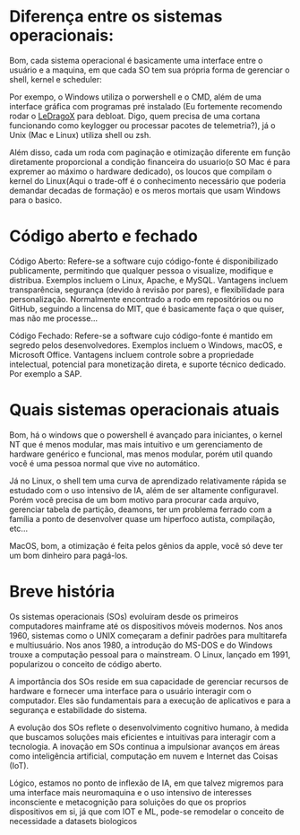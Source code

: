 # Diferença entre os sistemas operacionais:
Bom, cada sistema operacional é basicamente uma interface entre o usuário e a maquina, em que cada SO tem sua própria forma de gerenciar o shell, kernel e scheduler:

Por exempo, o Windows utiliza o porwershell e o CMD, além de uma interface gráfica com programas pré instalado (Eu fortemente recomendo rodar o [LeDragoX](https://github.com/LeDragoX/Win-Debloat-Tools) para debloat. Digo, quem precisa de uma cortana funcionando como keylogger ou processar pacotes de telemetria?), já o Unix (Mac e Linux) utiliza shell ou zsh. 

Além disso, cada um roda com paginação e otimização diferente em função diretamente proporcional a condição financeira do usuario(o SO Mac é para expremer ao máximo o hardware dedicado), os loucos que compilam o kernel do Linux(Aqui o trade-off é o conhecimento necessário que poderia demandar decadas de formação) e os meros mortais que usam Windows para o basico.

# Código aberto e fechado
Código Aberto: Refere-se a software cujo código-fonte é disponibilizado publicamente, permitindo que qualquer pessoa o visualize, modifique e distribua. Exemplos incluem o Linux, Apache, e MySQL. Vantagens incluem transparência, segurança (devido à revisão por pares), e flexibilidade para personalização. Normalmente encontrado a rodo em repositórios ou no GitHub, seguindo a lincensa do MIT, que é basicamente faça o que quiser, mas não me processe...

Código Fechado: Refere-se a software cujo código-fonte é mantido em segredo pelos desenvolvedores. Exemplos incluem o Windows, macOS, e Microsoft Office. Vantagens incluem controle sobre a propriedade intelectual, potencial para monetização direta, e suporte técnico dedicado. Por exemplo a SAP.

# Quais sistemas operacionais atuais
Bom, há o windows que o powershell é avançado para iniciantes, o kernel NT que é menos modular, mas mais intuitivo e um gerenciamento de hardware genérico e funcional, mas menos modular, porém util quando você é uma pessoa normal que vive no automático.

Já no Linux, o shell tem uma curva de aprendizado relativamente rápida se estudado com o uso intensivo de IA, além de ser altamente configuravel. Porém você precisa de um bom motivo para procurar cada arquivo, gerenciar tabela de partição, deamons, ter um problema ferrado com a família a ponto de desenvolver quase um hiperfoco autista, compilação, etc... 

MacOS, bom, a otimização é feita pelos gênios da apple, você só deve ter um bom dinheiro para pagá-los.

# Breve história
Os sistemas operacionais (SOs) evoluíram desde os primeiros computadores mainframe até os dispositivos móveis modernos. Nos anos 1960, sistemas como o UNIX começaram a definir padrões para multitarefa e multiusuário. Nos anos 1980, a introdução do MS-DOS e do Windows trouxe a computação pessoal para o mainstream. O Linux, lançado em 1991, popularizou o conceito de código aberto.

A importância dos SOs reside em sua capacidade de gerenciar recursos de hardware e fornecer uma interface para o usuário interagir com o computador. Eles são fundamentais para a execução de aplicativos e para a segurança e estabilidade do sistema.

A evolução dos SOs reflete o desenvolvimento cognitivo humano, à medida que buscamos soluções mais eficientes e intuitivas para interagir com a tecnologia. A inovação em SOs continua a impulsionar avanços em áreas como inteligência artificial, computação em nuvem e Internet das Coisas (IoT).

Lógico, estamos no ponto de inflexão de IA, em que talvez migremos para uma interface mais neuromaquina e o uso intensivo de interesses inconsciente e metacognição para soluições do que os proprios dispositivos em si, já que com IOT e ML, pode-se remodelar o conceito de necessidade a datasets biologicos